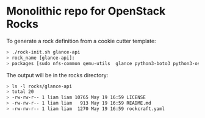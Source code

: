 # Monolithic repo for OpenStack Rocks

To generate a rock definition from a cookie cutter template:

```bash
> ./rock-init.sh glance-api
> rock_name [glance-api]: 
> packages [sudo nfs-common qemu-utils  glance python3-boto3 python3-os-brick python3-oslo.vmware python3-rados python3-rbd apache2 libapache2-mod-wsgi-py3 openssl]:
```

The output will be in the rocks directory:

```bash
> ls -l rocks/glance-api
> total 20
> -rw-rw-r-- 1 liam liam 10765 May 19 16:59 LICENSE
> -rw-rw-r-- 1 liam liam   913 May 19 16:59 README.md
> -rw-rw-r-- 1 liam liam  1270 May 19 16:59 rockcraft.yaml
```
